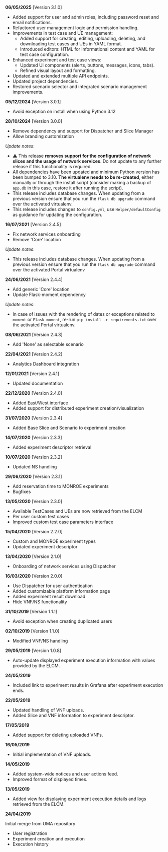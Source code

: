 **06/05/2025** [Version 3.1.0]
 - Added support for user and admin roles, including password reset and email notifications.
 - Refactored user management logic and permission handling.
 - Improvements in test case and UE management:
   - Added support for creating, editing, uploading, deleting, and downloading test cases and UEs in YAML format.
   - Introduced editors: HTML for informational content and YAML for test case configuration.
 - Enhanced experiment and test case views:
   - Updated UI components (alerts, buttons, messages, icons, tabs).
   - Refined visual layout and formatting.
 - Updated and extended multiple API endpoints.
 - Updated project dependencies.
 - Restored scenario selector and integrated scenario management improvements.

**05/12/2024** [Version 3.0.1]

- Avoid exception on install when using Python 3.12

**28/10/2024** [Version 3.0.0]

 - Remove dependency and support for Dispatcher and Slice Manager
 - Allow branding customization

*Update notes*:
 - ⚠ This release **removes support for the configuration of network slices and the usage of network services**. Do not
   update to any further release if this functionality is required.
 - All dependencies have been updated and minimum Python version has been bumped to 3.10. **The virtualenv needs to be
   re-created**, either manually or through the install script (consider making a backup of `app.db` in this case,
   restore it after running the script).
 - This release includes database changes. When updating from a previous version ensure that you
   run the `flask db upgrade` command over the activated virtualenv.
 - This release includes changes to `config.yml`, use `Helper/defaultConfig` as guidance for updating the configuration.

**16/07/2021** [Version 2.4.5]

 - Fix network services onboarding
 - Remove 'Core' location

*Update notes*:
- This release includes database changes. When updating from a previous version ensure that you
run the `flask db upgrade` command over the activated Portal virtualenv

**24/06/2021** [Version 2.4.4]

 - Add generic 'Core' location
 - Update Flask-moment dependency

*Update notes*:
- In case of issues with the rendering of dates or exceptions related to `moment` or `Flask-moment`,
re-run `pip install -r requirements.txt` over the activated Portal virtualenv.

**08/06/2021** [Version 2.4.3]

 - Add 'None' as selectable scenario

**22/04/2021** [Version 2.4.2]

 - Analytics Dashboard integration

**12/01/2021** [Version 2.4.1]

 - Updated documentation

**22/12/2020** [Version 2.4.0]

 - Added East/West interface
 - Added support for distributed experiment creation/visualization

**31/07/2020** [Version 2.3.4]

 - Added Base Slice and Scenario to experiment creation

**14/07/2020** [Version 2.3.3]

 - Added experiment descriptor retrieval

**10/07/2020** [Version 2.3.2]

 - Updated NS handling

**29/06/2020** [Version 2.3.1]

 - Add reservation time to MONROE experiments
 - Bugfixes

**13/05/2020** [Version 2.3.0]

 - Available TestCases and UEs are now retrieved from the ELCM
 - Per user custom test cases
 - Improved custom test case parameters interface

**15/04/2020** [Version 2.2.0]

 - Custom and MONROE experiment types
 - Updated experiment descriptor

**13/04/2020** [Version 2.1.0]

 - Onboarding of network services using Dispatcher

**16/03/2020** [Version 2.0.0]

 - Use Dispatcher for user authentication
 - Added customizable platform information page
 - Added experiment result download
 - Hide VNF/NS functionality

**31/10/2019** [Version 1.1.1]

 - Avoid exception when creating duplicated users

**02/10/2019** [Version 1.1.0]

 - Modified VNF/NS handling

**29/05/2019** [Version 1.0.8]

 - Auto-update displayed experiment execution information with values provided by the ELCM.

**24/05/2019**

 - Included link to experiment results in Grafana after experiment execution ends.

**22/05/2019**

 - Updated handling of VNF uploads.
 - Added Slice and VNF information to experiment descriptor.

**17/05/2019**

 - Added support for deleting uploaded VNFs.

**16/05/2019**

 - Initial implementation of VNF uploads.

**14/05/2019**

 - Added system-wide notices and user actions feed.
 - Improved format of displayed times.

**13/05/2019**

 - Added view for displaying experiment execution details and logs retrieved from the ELCM.

**24/04/2019**

Initial merge from UMA repository

 - User registration
 - Experiment creation and execution
 - Execution history
